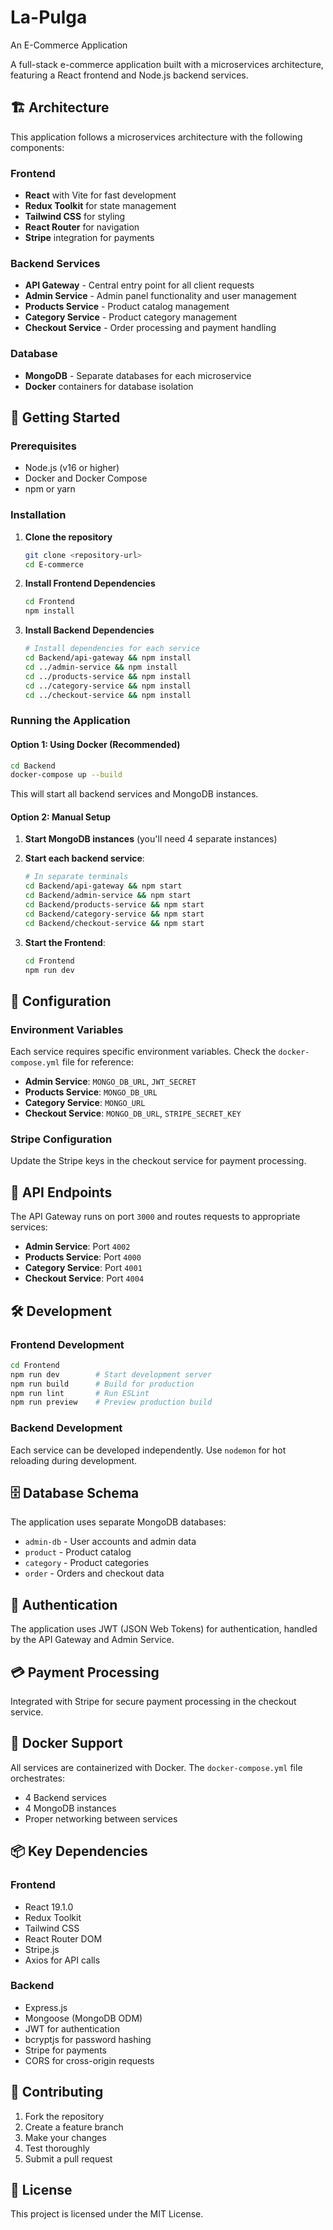 # La-Pulga
An E-Commerce Application

A full-stack e-commerce application built with a microservices architecture, featuring a React frontend and Node.js backend services.

## 🏗️ Architecture

This application follows a microservices architecture with the following components:

### Frontend
- **React** with Vite for fast development
- **Redux Toolkit** for state management
- **Tailwind CSS** for styling
- **React Router** for navigation
- **Stripe** integration for payments

### Backend Services
- **API Gateway** - Central entry point for all client requests
- **Admin Service** - Admin panel functionality and user management
- **Products Service** - Product catalog management
- **Category Service** - Product category management
- **Checkout Service** - Order processing and payment handling

### Database
- **MongoDB** - Separate databases for each microservice
- **Docker** containers for database isolation

## 🚀 Getting Started

### Prerequisites
- Node.js (v16 or higher)
- Docker and Docker Compose
- npm or yarn

### Installation

1. **Clone the repository**
   ```bash
   git clone <repository-url>
   cd E-commerce
   ```

2. **Install Frontend Dependencies**
   ```bash
   cd Frontend
   npm install
   ```

3. **Install Backend Dependencies**
   ```bash
   # Install dependencies for each service
   cd Backend/api-gateway && npm install
   cd ../admin-service && npm install
   cd ../products-service && npm install
   cd ../category-service && npm install
   cd ../checkout-service && npm install
   ```

### Running the Application

#### Option 1: Using Docker (Recommended)
```bash
cd Backend
docker-compose up --build
```

This will start all backend services and MongoDB instances.

#### Option 2: Manual Setup
1. **Start MongoDB instances** (you'll need 4 separate instances)
2. **Start each backend service**:
   ```bash
   # In separate terminals
   cd Backend/api-gateway && npm start
   cd Backend/admin-service && npm start
   cd Backend/products-service && npm start
   cd Backend/category-service && npm start
   cd Backend/checkout-service && npm start
   ```

3. **Start the Frontend**:
   ```bash
   cd Frontend
   npm run dev
   ```

## 🔧 Configuration

### Environment Variables
Each service requires specific environment variables. Check the `docker-compose.yml` file for reference:

- **Admin Service**: `MONGO_DB_URL`, `JWT_SECRET`
- **Products Service**: `MONGO_DB_URL`
- **Category Service**: `MONGO_URL`
- **Checkout Service**: `MONGO_DB_URL`, `STRIPE_SECRET_KEY`

### Stripe Configuration
Update the Stripe keys in the checkout service for payment processing.

## 📡 API Endpoints

The API Gateway runs on port `3000` and routes requests to appropriate services:

- **Admin Service**: Port `4002`
- **Products Service**: Port `4000`
- **Category Service**: Port `4001`
- **Checkout Service**: Port `4004`

## 🛠️ Development

### Frontend Development
```bash
cd Frontend
npm run dev        # Start development server
npm run build      # Build for production
npm run lint       # Run ESLint
npm run preview    # Preview production build
```

### Backend Development
Each service can be developed independently. Use `nodemon` for hot reloading during development.

## 🗄️ Database Schema

The application uses separate MongoDB databases:
- `admin-db` - User accounts and admin data
- `product` - Product catalog
- `category` - Product categories
- `order` - Orders and checkout data

## 🔐 Authentication

The application uses JWT (JSON Web Tokens) for authentication, handled by the API Gateway and Admin Service.

## 💳 Payment Processing

Integrated with Stripe for secure payment processing in the checkout service.

## 🐳 Docker Support

All services are containerized with Docker. The `docker-compose.yml` file orchestrates:
- 4 Backend services
- 4 MongoDB instances
- Proper networking between services

## 📦 Key Dependencies

### Frontend
- React 19.1.0
- Redux Toolkit
- Tailwind CSS
- React Router DOM
- Stripe.js
- Axios for API calls

### Backend
- Express.js
- Mongoose (MongoDB ODM)
- JWT for authentication
- bcryptjs for password hashing
- Stripe for payments
- CORS for cross-origin requests

## 🤝 Contributing

1. Fork the repository
2. Create a feature branch
3. Make your changes
4. Test thoroughly
5. Submit a pull request

## 📄 License

This project is licensed under the MIT License.

